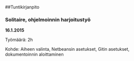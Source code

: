 ##Tuntikirjanpito
### Solitaire, ohjelmoinnin harjoitustyö


**16.1.2015**

Työmäärä: 2h

Kohde: Aiheen valinta, Netbeansin asetukset, Gitin asetukset, dokumentoinnin aloittaminen

